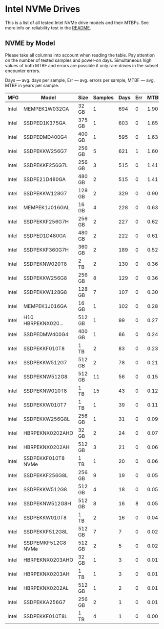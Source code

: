 Intel NVMe Drives
=================

This is a list of all tested Intel NVMe drive models and their MTBFs. See more
info on reliability test in the [README](https://github.com/linuxhw/SMART).

NVME by Model
------------

Please take all columns into account when reading the table. Pay attention on the
number of tested samples and power-on days. Simultaneous high values of both MTBF
and errors are possible if only rare drives in the subset encounter errors.

Days   — avg. days per sample,
Err    — avg. errors per sample,
MTBF   — avg. MTBF in years per sample.

| MFG       | Model              | Size   | Samples | Days  | Err   | MTBF   |
|-----------|--------------------|--------|---------|-------|-------|--------|
| Intel     | MEMPEK1W032GA      | 32 GB  | 1       | 694   | 0     | 1.90   |
| Intel     | SSDPED1K375GA      | 375 GB | 1       | 603   | 0     | 1.65   |
| Intel     | SSDPEDMD400G4      | 400 GB | 1       | 595   | 0     | 1.63   |
| Intel     | SSDPEKKW256G7      | 256 GB | 5       | 621   | 1     | 1.60   |
| Intel     | SSDPEKKF256G7L     | 256 GB | 3       | 515   | 0     | 1.41   |
| Intel     | SSDPE21D480GA      | 480 GB | 2       | 515   | 0     | 1.41   |
| Intel     | SSDPEKKW128G7      | 128 GB | 2       | 329   | 0     | 0.90   |
| Intel     | MEMPEK1J016GAL     | 16 GB  | 4       | 228   | 0     | 0.63   |
| Intel     | SSDPEKKF256G7H     | 256 GB | 2       | 227   | 0     | 0.62   |
| Intel     | SSDPED1D480GA      | 480 GB | 2       | 222   | 0     | 0.61   |
| Intel     | SSDPEKKF360G7H     | 360 GB | 2       | 189   | 0     | 0.52   |
| Intel     | SSDPEKNW020T8      | 2 TB   | 2       | 130   | 0     | 0.36   |
| Intel     | SSDPEKKW256G8      | 256 GB | 8       | 129   | 0     | 0.36   |
| Intel     | SSDPEKKW128G8      | 128 GB | 7       | 107   | 0     | 0.30   |
| Intel     | MEMPEK1J016GA      | 16 GB  | 1       | 102   | 0     | 0.28   |
| Intel     | H10 HBRPEKNX020... | 512 GB | 1       | 99    | 0     | 0.27   |
| Intel     | SSDPEDMW400G4      | 400 GB | 1       | 86    | 0     | 0.24   |
| Intel     | SSDPEKKF010T8      | 1 TB   | 2       | 83    | 0     | 0.23   |
| Intel     | SSDPEKKW512G7      | 512 GB | 2       | 78    | 0     | 0.21   |
| Intel     | SSDPEKNW512G8      | 512 GB | 11      | 56    | 0     | 0.15   |
| Intel     | SSDPEKNW010T8      | 1 TB   | 15      | 43    | 0     | 0.12   |
| Intel     | SSDPEKKW010T7      | 1 TB   | 1       | 39    | 0     | 0.11   |
| Intel     | SSDPEKKW256G8L     | 256 GB | 1       | 31    | 0     | 0.09   |
| Intel     | HBRPEKNX0202AHO    | 32 GB  | 2       | 24    | 0     | 0.07   |
| Intel     | HBRPEKNX0202AH     | 512 GB | 3       | 21    | 0     | 0.06   |
| Intel     | SSDPEKKF010T8 NVMe | 1 TB   | 1       | 20    | 0     | 0.06   |
| Intel     | SSDPEKKF256G8L     | 256 GB | 9       | 19    | 0     | 0.05   |
| Intel     | SSDPEKKW512G8      | 512 GB | 4       | 18    | 0     | 0.05   |
| Intel     | SSDPEKNW512G8H     | 512 GB | 8       | 16    | 8     | 0.05   |
| Intel     | SSDPEKKW010T8      | 1 TB   | 2       | 16    | 0     | 0.04   |
| Intel     | SSDPEKKF512G8L     | 512 GB | 7       | 7     | 0     | 0.02   |
| Intel     | SSDPEMKF512G8 NVMe | 512 GB | 2       | 5     | 0     | 0.02   |
| Intel     | HBRPEKNX0203AHO    | 32 GB  | 1       | 3     | 0     | 0.01   |
| Intel     | HBRPEKNX0203AH     | 1 TB   | 1       | 3     | 0     | 0.01   |
| Intel     | HBRPEKNX0202AL     | 512 GB | 1       | 2     | 0     | 0.01   |
| Intel     | SSDPEKKA256G7      | 256 GB | 2       | 1     | 0     | 0.01   |
| Intel     | SSDPEKKF010T8L     | 1 TB   | 4       | 1     | 0     | 0.00   |
